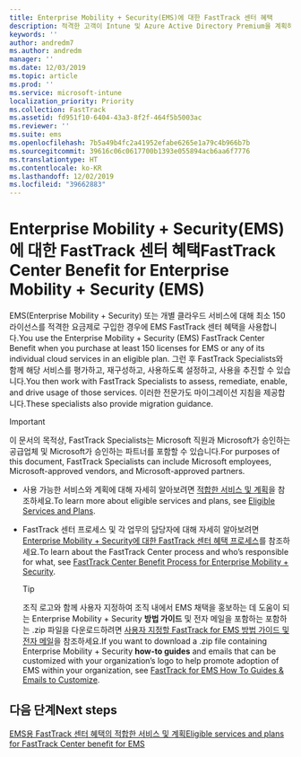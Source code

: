 ```yaml
---
title: Enterprise Mobility + Security(EMS)에 대한 FastTrack 센터 혜택
description: 적격한 고객이 Intune 및 Azure Active Directory Premium을 계획하고 배포할 수 있도록 도와주는 프로그램
keywords: ''
author: andredm7
ms.author: andredm
manager: ''
ms.date: 12/03/2019
ms.topic: article
ms.prod: ''
ms.service: microsoft-intune
localization_priority: Priority
ms.collection: FastTrack
ms.assetid: fd951f10-6404-43a3-8f2f-464f5b5003ac
ms.reviewer: ''
ms.suite: ems
ms.openlocfilehash: 7b5a49b4fc2a41952efabe6265e1a79c4b966b7b
ms.sourcegitcommit: 39616c06c0617700b1393e055894acb6aa6f7776
ms.translationtype: HT
ms.contentlocale: ko-KR
ms.lasthandoff: 12/02/2019
ms.locfileid: "39662883"
---
```

# <a name="fasttrack-center-benefit-for-enterprise-mobility--security-ems"></a><span data-ttu-id="6961a-103">Enterprise Mobility + Security(EMS)에 대한 FastTrack 센터 혜택</span><span class="sxs-lookup"><span data-stu-id="6961a-103">FastTrack Center Benefit for Enterprise Mobility + Security (EMS)</span></span>

<span data-ttu-id="6961a-104">EMS(Enterprise Mobility + Security) 또는 개별 클라우드 서비스에 대해 최소 150 라이선스를 적격한 요금제로 구입한 경우에 EMS FastTrack 센터 혜택을 사용합니다.</span><span class="sxs-lookup"><span data-stu-id="6961a-104">You use the Enterprise Mobility + Security (EMS) FastTrack Center Benefit when you purchase at least 150 licenses for EMS or any of its individual cloud services in an eligible plan.</span></span> <span data-ttu-id="6961a-105">그런 후 FastTrack Specialists와 함께 해당 서비스를 평가하고, 재구성하고, 사용하도록 설정하고, 사용을 추진할 수 있습니다.</span><span class="sxs-lookup"><span data-stu-id="6961a-105">You then work with FastTrack Specialists to assess, remediate, enable, and drive usage of those services.</span></span> <span data-ttu-id="6961a-106">이러한 전문가도 마이그레이션 지침을 제공합니다.</span><span class="sxs-lookup"><span data-stu-id="6961a-106">These specialists also provide migration guidance.</span></span> 

> [!IMPORTANT]
> <span data-ttu-id="6961a-107">이 문서의 목적상, FastTrack Specialists는 Microsoft 직원과 Microsoft가 승인하는 공급업체 및 Microsoft가 승인하는 파트너를 포함할 수 있습니다.</span><span class="sxs-lookup"><span data-stu-id="6961a-107">For purposes of this document, FastTrack Specialists can include Microsoft employees, Microsoft-approved vendors, and Microsoft-approved partners.</span></span>

- <span data-ttu-id="6961a-108">사용 가능한 서비스와 계획에 대해 자세히 알아보려면 [적합한 서비스 및 계획](M365-eligible-services-and-plans.md)을 참조하세요.</span><span class="sxs-lookup"><span data-stu-id="6961a-108">To learn more about eligible services and plans, see [Eligible Services and Plans](M365-eligible-services-and-plans.md).</span></span>

- <span data-ttu-id="6961a-109">FastTrack 센터 프로세스 및 각 업무의 담당자에 대해 자세히 알아보려면 [Enterprise Mobility + Security에 대한 FastTrack 센터 혜택 프로세스](EMS-fasttrack-process.md)를 참조하세요.</span><span class="sxs-lookup"><span data-stu-id="6961a-109">To learn about the FastTrack Center process and who’s responsible for what, see [FastTrack Center Benefit Process for Enterprise Mobility + Security](EMS-fasttrack-process.md).</span></span>

    > [!TIP]
    > <span data-ttu-id="6961a-110">조직 로고와 함께 사용자 지정하여 조직 내에서 EMS 채택을 홍보하는 데 도움이 되는 Enterprise Mobility + Security **방법 가이드** 및 전자 메일을 포함하는 포함하는 .zip 파일을 다운로드하려면 [사용자 지정할 FastTrack for EMS 방법 가이드 및 전자 메일](https://gallery.technet.microsoft.com/FastTrack-for-EMS-How-To-f170da4c)을 참조하세요.</span><span class="sxs-lookup"><span data-stu-id="6961a-110">If you want to download a .zip file containing Enterprise Mobility + Security **how-to guides** and emails that can be customized with your organization’s logo to help promote adoption of EMS within your organization, see [FastTrack for EMS How To Guides & Emails to Customize](https://gallery.technet.microsoft.com/FastTrack-for-EMS-How-To-f170da4c).</span></span>

## <a name="next-steps"></a><span data-ttu-id="6961a-111">다음 단계</span><span class="sxs-lookup"><span data-stu-id="6961a-111">Next steps</span></span>

[<span data-ttu-id="6961a-112">EMS용 FastTrack 센터 혜택의 적합한 서비스 및 계획</span><span class="sxs-lookup"><span data-stu-id="6961a-112">Eligible services and plans for FastTrack Center benefit for EMS</span></span>](M365-eligible-services-and-plans.md)


